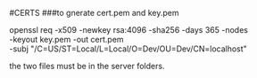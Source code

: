 #CERTS
###to gnerate cert.pem and key.pem

openssl req -x509 -newkey rsa:4096 -sha256 -days 365 -nodes \
  -keyout key.pem -out cert.pem \
  -subj "/C=US/ST=Local/L=Local/O=Dev/OU=Dev/CN=localhost"

  the two files must be in the server folders.